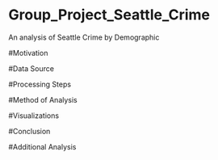 # Group_Project_Seattle_Crime
An analysis of Seattle Crime by Demographic

#Motivation


 #Data Source


 #Processing Steps


 #Method of Analysis


 #Visualizations


 #Conclusion


 #Additional Analysis
 
 
